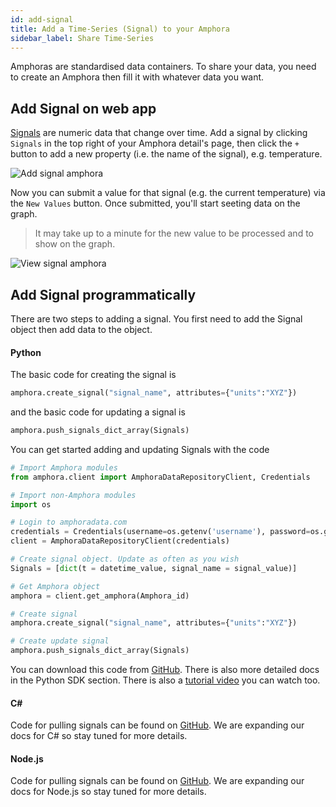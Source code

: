 ```yaml
---
id: add-signal
title: Add a Time-Series (Signal) to your Amphora
sidebar_label: Share Time-Series
---
```

Amphoras are standardised data containers. To share your data, you need to create an Amphora then fill it with whatever data you want.

## Add Signal on web app

[Signals](/docs/guides/models/signal.md) are numeric data that change over time. Add a signal by clicking `Signals` in the top right of your Amphora detail's page, then click the `+` button to add a new property (i.e. the name of the signal), e.g. temperature.

![Add signal amphora](../img/add_signal_amphora.png)

Now you can submit a value for that signal (e.g. the current temperature) via the `New Values` button. Once submitted, you'll start seeting data on the graph.

> It may take up to a minute for the new value to be processed and to show on the graph.

![View signal amphora](../img/view_signal_amphora.png)


## Add Signal programmatically
There are two steps to adding a signal. You first need to add the Signal object then add data to the object.

#### Python
The basic code for creating the signal is 
```py
amphora.create_signal("signal_name", attributes={"units":"XYZ"})
```
and the basic code for updating a signal is
```py
amphora.push_signals_dict_array(Signals) 
```
You can get started adding and updating Signals with the code
```py
# Import Amphora modules
from amphora.client import AmphoraDataRepositoryClient, Credentials

# Import non-Amphora modules
import os

# Login to amphoradata.com
credentials = Credentials(username=os.getenv('username'), password=os.getenv('password')) 
client = AmphoraDataRepositoryClient(credentials)

# Create signal object. Update as often as you wish
Signals = [dict(t = datetime_value, signal_name = signal_value)] 

# Get Amphora object
amphora = client.get_amphora(Amphora_id) 

# Create signal
amphora.create_signal("signal_name", attributes={"units":"XYZ"})

# Create update signal
amphora.push_signals_dict_array(Signals) 
```
You can download this code from [GitHub](https://github.com/amphoradata/samples/blob/master/generic_templates/Create_a_Signal.py). There is also more detailed docs in the Python SDK section. There is also a [tutorial video](https://www.youtube.com/watch?v=M6kW4Po1LmY) you can watch too.

#### C#
Code for pulling signals can be found on [GitHub](https://github.com/amphoradata/dotnet-sdk/tree/master/sample). We are expanding our docs for C# so stay tuned for more details.

#### Node.js
Code for pulling signals can be found on [GitHub](https://github.com/amphoradata/nodejs-sdk/tree/master/samples). We are expanding our docs for Node.js so stay tuned for more details.